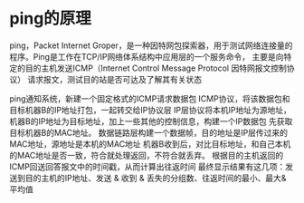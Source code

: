# ping的原理

ping，Packet Internet Groper，是一种因特网包探索器，用于测试网络连接量的程序。Ping是工作在TCP/IP网络体系结构中应用层的一个服务命令， 主要是向特定的目的主机发送ICMP（Internet Control Message Protocol 因特网报文控制协议） 请求报文，测试目的站是否可达及了解其有关状态

ping通知系统，新建一个固定格式的ICMP请求数据包
ICMP协议，将该数据包和目标机器B的IP地址打包，一起转交给IP协议层
IP层协议将本机IP地址为源地址，机器B的IP地址为目标地址，加上一些其他的控制信息，构建一个IP数据包
先获取目标机器B的MAC地址。
数据链路层构建一个数据帧，目的地址是IP层传过来的MAC地址，源地址是本机的MAC地址
机器B收到后，对比目标地址，和自己本机的MAC地址是否一致，符合就处理返回，不符合就丢弃。
根据目的主机返回的ICMP回送回答报文中的时间戳，从而计算出往返时间
最终显示结果有这几项：发送到目的主机的IP地址、发送 & 收到 & 丢失的分组数、往返时间的最小、最大& 平均值
